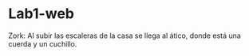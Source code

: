 # Lab1-web

Zork: Al subir las escaleras de la casa se llega al ático, donde está una cuerda y un cuchillo.
